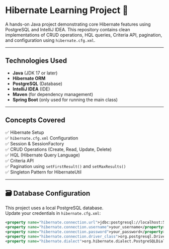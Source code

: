 # Hibernate Learning Project 📘

A hands-on Java project demonstrating core Hibernate features using PostgreSQL and IntelliJ IDEA. This repository contains clean implementations of CRUD operations, HQL queries, Criteria API, pagination, and configuration using `hibernate.cfg.xml`.

---

##  Technologies Used

- **Java** (JDK 17 or later)
- **Hibernate ORM**
- **PostgreSQL** (Database)
- **IntelliJ IDEA** (IDE)
- **Maven** (for dependency management)
- **Spring Boot** (only used for running the main class)

---

##  Concepts Covered

✅ Hibernate Setup  
✅ `hibernate.cfg.xml` Configuration  
✅ Session & SessionFactory  
✅ CRUD Operations (Create, Read, Update, Delete)  
✅ HQL (Hibernate Query Language)  
✅ Criteria API  
✅ Pagination using `setFirstResult()` and `setMaxResults()`  
✅ Singleton Pattern for HibernateUtil  

---

## 🗃️ Database Configuration

This project uses a local PostgreSQL database.  
Update your credentials in `hibernate.cfg.xml`:

```xml
<property name="hibernate.connection.url">jdbc:postgresql://localhost:5432/Hibernate</property>
<property name="hibernate.connection.username">your_username</property>
<property name="hibernate.connection.password">your_password</property>
<property name="hibernate.connection.driver_class">org.postgresql.Driver</property>
<property name="hibernate.dialect">org.hibernate.dialect.PostgreSQLDialect</property>
